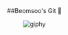 <div align="center">
##Beomsoo's Git 👋

![giphy](https://user-images.githubusercontent.com/87082855/146528178-f12911c6-2ad3-424f-a242-2e8c939540f8.gif)
</div>
